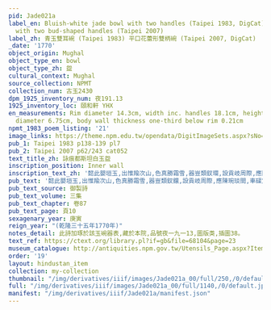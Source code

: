 ```yaml
---
pid: Jade021a
label_en: Bluish-white jade bowl with two handles (Taipei 1983, DigCat), jade bowl
  with two bud-shaped handles (Taipei 2007)
label_zh: 青玉雙耳碗 (Taipei 1983) 平口花蕾形雙柄碗 (Taipei 2007, DigCat)
_date: '1770'
object_origin: Mughal
object_type_en: bowl
object_type_zh: 盌
cultural_context: Mughal
source_collection: NPMT
collection_num: 古玉2430
dpm_1925_inventory_num: 夜191.13
1925_inventory_loc: 頤和軒 YHX
en_measurements: Rim diameter 14.3cm, width inc. handles 18.1cm, height 6.4cm, base
  diameter 6.75cm, body wall thickness one-third below rim 0.21cm
npmt_1983_poem_listing: '21'
image_links: https://theme.npm.edu.tw/opendata/DigitImageSets.aspx?sNo=04029022&Key=%E7%8E%89%E5%B9%B3%E5%8F%A3%E8%8A%B1%E8%95%BE%E5%BD%A2%E9%9B%99%E6%9F%84%E7%A2%97&pageNo=1  https://theme.npm.edu.tw/opendata/DigitImageSets.aspx?sNo=04029020&Key=%E7%8E%89%E5%B9%B3%E5%8F%A3%E8%8A%B1%E8%95%BE%E5%BD%A2%E9%9B%99%E6%9F%84%E7%A2%97&pageNo=2  https://theme.npm.edu.tw/opendata/DigitImageSets.aspx?sNo=04029021&Key=%E7%8E%89%E5%B9%B3%E5%8F%A3%E8%8A%B1%E8%95%BE%E5%BD%A2%E9%9B%99%E6%9F%84%E7%A2%97&pageNo=2
pub_1: Taipei 1983 p138-139 pl7
pub_2: Taipei 2007 p62/243 cat052
text_title_zh: 詠痕都斯坦白玉盌
inscription_position: Inner wall
inscription_text_zh: '懿此嬰垣玉,出惟羭次山,色真勝霜雪,器豈類釵環,設貢岐周際,應陳琬琰間,車磲定何物,八斗費言艱。 '
pub_text: '懿此嬰垣玉,出惟羭次山,色真勝霜雪,器豈類釵鐶,設貢岐周際,應陳琬琰間,車磲定何物,八斗費言艱(曹植有車磲盌賦)。 '
pub_text_source: 御製詩
pub_text_volume: 三集
pub_text_chapter: 卷87
pub_text_page: 頁10
sexagenary_year: 庚寅
reign_year: "(乾隆三十五年1770年)"
notes_detail: 此詩加琢於該玉碗器表,藏於本院,品號夜一九一13,圖版类,插圖38。
text_ref: https://ctext.org/library.pl?if=gb&file=68104&page=23
museum_catalogue: http://antiquities.npm.gov.tw/Utensils_Page.aspx?ItemId=52850
order: '19'
layout: hindustan_item
collection: my-collection
thumbnail: "/img/derivatives/iiif/images/Jade021a_00/full/250,/0/default.jpg"
full: "/img/derivatives/iiif/images/Jade021a_00/full/1140,/0/default.jpg"
manifest: "/img/derivatives/iiif/Jade021a/manifest.json"
---
```

